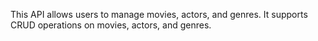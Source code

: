 This API allows users to manage movies, actors, and genres. It supports CRUD operations on movies, actors, and genres.
